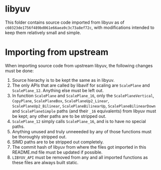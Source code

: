 # libyuv
This folder contains source code imported from libyuv as of `c60323de1756f489bd061e66aea9c3c73a8ef72c`, with modifications intended to keep them relatively small and simple.

# Importing from upstream
When importing source code from upstream libyuv, the following changes must be done:
1. Source hierachy is to be kept the same as in libyuv.
2. The only APIs that are called by libavif for scaling are `ScalePlane` and `ScalePlane_12`. Anything else must be left out.
3. In function `ScalePlane` and `ScalePlane_16`, only the `ScalePlaneVertical`, `CopyPlane`, `ScalePlaneBox`, `ScalePlaneUp2_Linear`, `ScalePlaneUp2_Bilinear`, `ScalePlaneBilinearUp`, `ScalePlaneBilinearDown` and `ScalePlaneSimple` paths (and their `_16` equivalents) from libyuv must be kept; any other paths are to be stripped out.
4. `ScalePlane_12` simply calls `ScalePlane_16`, and is to have no special paths.
5. Anything unused and truly unneeeded by any of those functions must be thoroughly stripped out.
6. SIMD paths are to be stripped out completely.
7. The commit hash of libyuv from where the files got imported in this README.md file must be updated if possible.
8. `LIBYUV_API` must be removed from any and all imported functions as these files are always built static.
